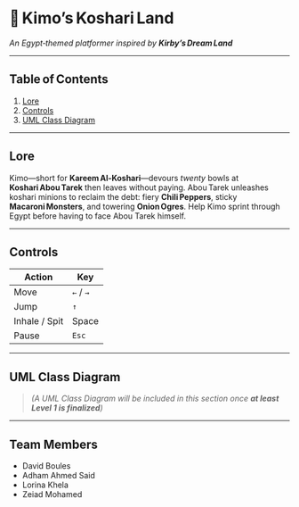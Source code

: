 # 🍝 Kimo’s Koshari Land
*An Egypt‑themed platformer inspired by **Kirby’s Dream Land***  

---

## Table of Contents
1. [Lore](#lore)  
2. [Controls](#controls)  
3. [UML Class Diagram](#uml-class-diagram)  

---

## Lore
Kimo—short for **Kareem Al‑Koshari**—devours *twenty* bowls at **Koshari Abou Tarek** then leaves without paying.
Abou Tarek unleashes koshari minions to reclaim the debt: fiery **Chili Peppers**, sticky **Macaroni Monsters**, and towering **Onion Ogres**. Help Kimo sprint through Egypt before having to face Abou Tarek himself.

---

## Controls
| Action | Key |
|--------|-------------------|
| Move   | `←` / `→`         |
| Jump | `↑`|
| Inhale / Spit | Space |
| Pause | `Esc`  |

---

## UML Class Diagram
> *(A UML Class Diagram will be included in this section once **at least Level 1 is finalized**)*

---

## Team Members
- David Boules
- Adham Ahmed Said
- Lorina Khela
- Zeiad Mohamed

